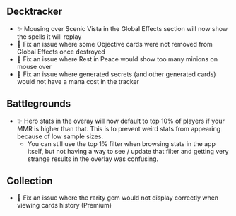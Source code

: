 ## Decktracker

-   ✨ Mousing over Scenic Vista in the Global Effects section will now show the spells it will replay
-   🐞 Fix an issue where some Objective cards were not removed from Global Effects once destroyed
-   🐞 Fix an issue where Rest in Peace would show too many minions on mouse over
-   🐞 Fix an issue where generated secrets (and other generated cards) would not have a mana cost in the tracker

## Battlegrounds

-   ✨ Hero stats in the overay will now default to top 10% of players if your MMR is higher than that. This is to prevent weird stats from appearing because of low sample sizes.
    -   You can still use the top 1% filter when browsing stats in the app itself, but not having a way to see / update that filter and getting very strange results in the overlay was confusing.

## Collection

-   🐞 Fix an issue where the rarity gem would not display correctly when viewing cards history (Premium)
